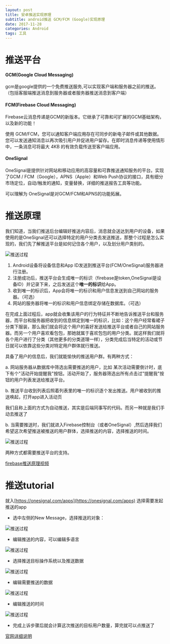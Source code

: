 ```yaml
---
layout: post
title: 安卓推送实现原理
subtitle: android推送 GCM/FCM (Google)实现原理
date: 2017-11-28
categories: Android
tags: 工具
---
```


# 推送平台
#### GCM(Google Cloud Messaging)
gcm是google提供的一个免费推送服务,可以实现客户端和服务器之前的推送。（包括客服端推送消息到服务器或者服务器推送消息到客户端）

#### FCM(Firebase Cloud Messaging)
Firebase云消息传递是GCM的新版本。它继承了可靠和可扩展的GCM基础架构，以及新的功能！

使用 GCM/FCM，您可以通知客户端应用存在可同步的新电子邮件或其他数据。您可以发送通知消息以再次吸引用户并促进用户留存。在即时消息传递等使用情形中，一条消息可将最大 4KB 的有效负载传送至客户端应用。

#### OneSignal
OneSignal是提供针对网站和移动应用的高容量和可靠推送通知服务的平台。实现了GCM / FCM（Google），APNS（Apple）和Web Push协议的接口，具有细分市场定位，自动/触发的通知，变量替换，详细的推送报告工具等功能。

可以理解为 OneSignal是对GCM/FCM和APNS的功能拓展。

# 推送原理
我们知道，当我们推送后台编辑好推送内容后，消息就会送达到用户的设备，如果使用的是OneSignal还可以选择特定的用户分类去发送推送，那整个过程是怎么实现的，我们先了解推送平台是如何记住各个用户，以及划分用户类别的。

![推送过程](../images/2017-11/push2.jpg)

1. Android设备将设备信息和App ID发送到推送平台(FCM/OneSignal)服务器进行注册。
2. 注册成功后，推送平台会生成唯一的标识（firebase是token,OneSignal是设备ID）并记录下来，之后发送这个**唯一的标识**给App。
3. 收到唯一的标识后，App会将唯一的标识和用户信息发送到自己网站的服务器。（可选）
4. 网站的服务器将唯一的标识和用户信息绑定存储在数据库。（可选）

在完成上面过程后，app就会收集该用户的行为特征并不断地告诉推送平台和服务器，而平台和服务器把收到的信息绑定到唯一的标识，比如：这个用户经常看裙子分类下服装，那么我们就会将这个用户的喜好发送给推送平台或者自己的网站服务器。而另一个用户喜欢看包包，那她就属于喜欢包包的用户分类。就这样我们就将各个用户进行了分类（其他更多的分类道理一样），分类完成后当特定的活动或节日就可以依靠这些分类对特定用户群体就行推送。

具备了用户的信息后，我们就能愉快的推送用户群。有两种方式：

a. 网站服务器从数据库中筛选出需要推送的用户，比如 某次活动需要倒计时，底下有个"活动开始提醒我"按钮。活动开始了，服务器筛选出所有点击过"提醒我"按钮的用户列表发送给推送平台。

b. 推送平台收到列表后照着列表里的唯一的标识逐个发出推送。用户被收到的推送唤起，打开app进入活动页

我们且称上面的方式为自动推送，其实是后端同事写的代码。而另一种就是我们手动去推送了

b. 当需要推送时，我们就进入Firebase控制台（或者OneSignal）,然后选择我们希望这次希望推送被推送的用户群体，选择推送的内容，选择推送的时间。

![推送过程](../images/2017-11/push1.png)

两种方式都需要推送平台的支持。

[firebase推送原理视频](https://youtu.be/sioEY4tWmLI?list=PLl-K7zZEsYLmOF_07IayrTntevxtbUxDL)

# 推送tutorial

就入[https://onesignal.com/apps](https://onesignal.com/apps) 选择需要发起推送的app

* 选中左侧的New Message，选择推送的对象：

![推送过程](../images/2017-11/push3.png)

* 编辑推送的内容，可以编辑多语言

![推送过程](../images/2017-11/push4.png)

* 选择推送目标操作系统以及推送数据

![推送过程](../images/2017-11/push6.png)

* 编辑需要推送的数据

![推送过程](../images/2017-11/push7.png)

* 编辑推送的时间

![推送过程](../images/2017-11/push8.png)

* 完成上诉步骤后就会计算这次推送的目标用户数量，算完就可以点推送了

[官网详细说明](https://documentation.onesignal.com/docs/notifications)

